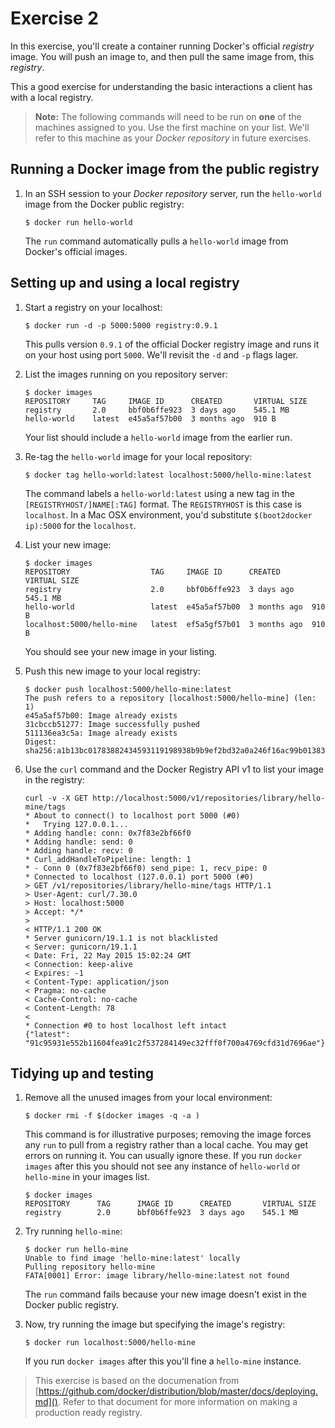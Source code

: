 # Exercise 2

In this exercise, you'll create a container running Docker's official _registry_ 
image. You will push an image to, and then pull the same image from, this 
_registry_.

This a good exercise for understanding the basic interactions a client has with 
a local registry.

> **Note:** The following commands will need to be run on **one** of the 
> machines assigned to you. Use the first machine on your list. We'll refer to 
> this machine as your _Docker repository_ in future exercises. 

## Running a Docker image from the public registry

1. In an SSH session to your _Docker repository_ server, run the `hello-world` 
   image from the Docker public registry:

   ```
   $ docker run hello-world
   ```
	
   The `run` command automatically pulls a `hello-world` image from Docker's
   official images.

## Setting up and using a local registry

1. Start a registry on your localhost:

   ```
   $ docker run -d -p 5000:5000 registry:0.9.1
   ```
	
   This pulls version `0.9.1` of the official Docker registry image and runs it 
   on your host using port `5000`. We'll revisit the `-d` and `-p` flags lager.
    
	
2. List the images running on you repository server:
	
   ```
   $ docker images
   REPOSITORY     TAG     IMAGE ID      CREATED       VIRTUAL SIZE
   registry       2.0     bbf0b6ffe923  3 days ago    545.1 MB
   hello-world    latest  e45a5af57b00  3 months ago  910 B
   ```
  
   Your list should include a `hello-world` image from the earlier run.

3. Re-tag the `hello-world` image for your local repository:

   ```
   $ docker tag hello-world:latest localhost:5000/hello-mine:latest
   ```

   The command labels a `hello-world:latest` using a new tag in the
   `[REGISTRYHOST/]NAME[:TAG]` format.  The `REGISTRYHOST` is this case is
   `localhost`. In a Mac OSX environment, you'd substitute `$(boot2docker
	ip):5000` for the `localhost`.
	
4. List your new image:

   ```     
   $ docker images
   REPOSITORY                  TAG     IMAGE ID      CREATED       VIRTUAL SIZE
   registry                    2.0     bbf0b6ffe923  3 days ago    545.1 MB
   hello-world                 latest  e45a5af57b00  3 months ago  910 B		 
   localhost:5000/hello-mine   latest  ef5a5gf57b01  3 months ago  910 B
   ```
	
   You should see your new image in your listing.

5. Push this new image to your local registry:

   ```
   $ docker push localhost:5000/hello-mine:latest
   The push refers to a repository [localhost:5000/hello-mine] (len: 1)
   e45a5af57b00: Image already exists 
   31cbccb51277: Image successfully pushed 
   511136ea3c5a: Image already exists 
   Digest: sha256:a1b13bc01783882434593119198938b9b9ef2bd32a0a246f16ac99b01383ef7a
   ```
		
6. Use the `curl` command and the Docker Registry API v1 to list your image in 
   the registry:
   
   ```
   curl -v -X GET http://localhost:5000/v1/repositories/library/hello-mine/tags
   * About to connect() to localhost port 5000 (#0)
   *   Trying 127.0.0.1...
   * Adding handle: conn: 0x7f83e2bf66f0
   * Adding handle: send: 0
   * Adding handle: recv: 0
   * Curl_addHandleToPipeline: length: 1
   * - Conn 0 (0x7f83e2bf66f0) send_pipe: 1, recv_pipe: 0
   * Connected to localhost (127.0.0.1) port 5000 (#0)
   > GET /v1/repositories/library/hello-mine/tags HTTP/1.1
   > User-Agent: curl/7.30.0
   > Host: localhost:5000
   > Accept: */*
   > 
   < HTTP/1.1 200 OK
   * Server gunicorn/19.1.1 is not blacklisted
   < Server: gunicorn/19.1.1
   < Date: Fri, 22 May 2015 15:02:24 GMT
   < Connection: keep-alive
   < Expires: -1
   < Content-Type: application/json
   < Pragma: no-cache
   < Cache-Control: no-cache
   < Content-Length: 78
   < 
   * Connection #0 to host localhost left intact
   {"latest": "91c95931e552b11604fea91c2f537284149ec32fff0f700a4769cfd31d7696ae"}
   ```

## Tidying up and testing

1. Remove all the unused images from your local environment:

   ```
   $ docker rmi -f $(docker images -q -a )
   ```

   This command is for illustrative purposes; removing the image forces any 
   `run` to pull from a registry rather than a local cache. You may get errors 
   on running it. You can usually ignore these. If you run `docker images` 
   after this you should not see any instance of `hello-world` or `hello-mine` 
   in your images list.
	
   ```
   $ docker images
   REPOSITORY      TAG      IMAGE ID      CREATED       VIRTUAL SIZE
   registry        2.0      bbf0b6ffe923  3 days ago    545.1 MB
   ```

2. Try running `hello-mine`:

   ```
   $ docker run hello-mine
   Unable to find image 'hello-mine:latest' locally
   Pulling repository hello-mine
   FATA[0001] Error: image library/hello-mine:latest not found 
   ```
		
   The `run` command fails because your new image doesn't exist in the Docker 
   public registry.

3. Now, try running the image but specifying the image's registry:

   ```
   $ docker run localhost:5000/hello-mine
   ```

   If you run `docker images` after this you'll fine a `hello-mine` instance. 
	
> This exercise is based on the documenation from 
> [https://github.com/docker/distribution/blob/master/docs/deploying.md]().
> Refer to that document for more information on making a production ready 
> registry. 
